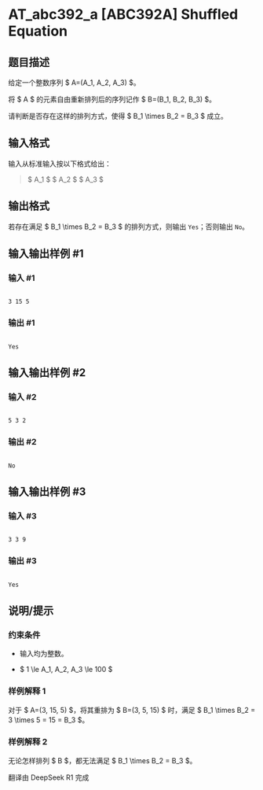 # AT_abc392_a [ABC392A] Shuffled Equation

## 题目描述

给定一个整数序列 $ A=(A_1, A_2, A_3) $。  
将 $ A $ 的元素自由重新排列后的序列记作 $ B=(B_1, B_2, B_3) $。  
请判断是否存在这样的排列方式，使得 $ B_1 \times B_2 = B_3 $ 成立。

## 输入格式

输入从标准输入按以下格式给出：

> $ A_1 $ $ A_2 $ $ A_3 $

## 输出格式

若存在满足 $ B_1 \times B_2 = B_3 $ 的排列方式，则输出 `Yes`；否则输出 `No`。

## 输入输出样例 #1

### 输入 #1

```
3 15 5
```

### 输出 #1

```
Yes
```

## 输入输出样例 #2

### 输入 #2

```
5 3 2
```

### 输出 #2

```
No
```

## 输入输出样例 #3

### 输入 #3

```
3 3 9
```

### 输出 #3

```
Yes
```

## 说明/提示

### 约束条件

- 输入均为整数。
- $ 1 \le A_1, A_2, A_3 \le 100 $

### 样例解释 1

对于 $ A=(3, 15, 5) $，将其重排为 $ B=(3, 5, 15) $ 时，满足 $ B_1 \times B_2 = 3 \times 5 = 15 = B_3 $。

### 样例解释 2

无论怎样排列 $ B $，都无法满足 $ B_1 \times B_2 = B_3 $。

翻译由 DeepSeek R1 完成